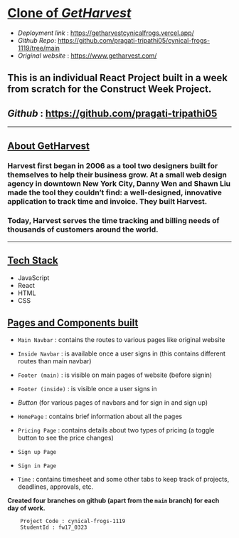 # **<ins>Clone of _GetHarvest</ins>_**

- _Deployment link_ : https://getharvestcynicalfrogs.vercel.app/
- _Github Repo_: https://github.com/pragati-tripathi05/cynical-frogs-1119/tree/main
- _Original website_ : https://www.getharvest.com/

## **This is an individual React Project** built in a week from scratch for the Construct Week Project.

## _Github_ : https://github.com/pragati-tripathi05

---

## <ins>About GetHarvest</ins>

### Harvest first began in 2006 as a tool two designers built for themselves to help their business grow. At a small web design agency in downtown New York City, Danny Wen and Shawn Liu made the tool they couldn’t find: a well-designed, innovative application to track time and invoice. They built Harvest.

### Today, Harvest serves the time tracking and billing needs of thousands of customers around the world.

---

## <ins>Tech Stack</ins>

- JavaScript
- React
- HTML
- CSS

## <ins>Pages and Components built</ins>

- `Main Navbar` : contains the routes to various pages like original website
- `Inside Navbar` : is available once a user signs in (this contains different routes than main navbar)
- `Footer (main)` : is visible on main pages of website (before signin)
- `Footer (inside)` : is visible once a user signs in
- _Button_ (for various pages of navbars and for sign in and sign up)

- `HomePage` : contains brief information about all the pages
- `Pricing Page` : contains details about two types of pricing (a toggle button to see the price changes)
- `Sign up Page` 
- `Sign in Page`
- `Time` : contains timesheet and some other tabs to keep track of projects, deadlines, approvals, etc.

**Created four branches on github (apart from the `main` branch) for each day of work.**

        Project Code : cynical-frogs-1119
        StudentId : fw17_0323
